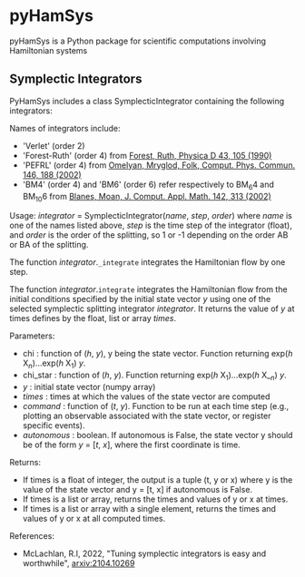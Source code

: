 # pyHamSys
pyHamSys is a Python package for scientific computations involving Hamiltonian systems

## Symplectic Integrators
PyHamSys includes a class SymplecticIntegrator containing the following integrators:

Names of integrators include:
- 'Verlet' (order 2)
- 'Forest-Ruth' (order 4) from [Forest, Ruth, Physica D 43, 105 (1990)](https://doi.org/10.1016/0167-2789(90)90019-L)
- 'PEFRL' (order 4) from [Omelyan, Mryglod, Folk, Comput. Phys. Commun. 146, 188 (2002)](https://doi.org/10.1016/S0010-4655(02)00451-4)
- 'BM4' (order 4) and 'BM6' (order 6) refer respectively to BM<sub>6</sub>4 and BM<sub>10</sub>6 from [Blanes, Moan, J. Comput. Appl. Math. 142, 313 (2002)](https://doi.org/10.1016/S0377-0427(01)00492-7)

Usage: *integrator* = SymplecticIntegrator(*name*, *step*, *order*)
where *name* is one of the names listed above, *step* is the time step of the integrator (float), and *order* is the order of the splitting, so 1 or -1 depending on the order AB or BA of the splitting. 

The function *integrator*.`_integrate` integrates the Hamiltonian flow by one step.

The function *integrator*.`integrate` integrates the Hamiltonian flow from the initial conditions specified by the initial state vector *y* using one of the selected symplectic splitting integrator *integrator*. It returns the value of *y* at times defines by the float, list or array *times*.

Parameters:
  - chi : function of (*h*, *y*), y being the state vector.
    Function returning exp(*h* X<sub>*n*</sub>)...exp(*h* X<sub>1</sub>) *y*.
  - chi_star : function of (*h*, *y*).
    Function returning exp(*h* X<sub>1</sub>)...exp(*h* X_<sub>*n*</sub>) *y*.
  - *y* : initial state vector (numpy array)
  - *times* : times at which the values of the state vector are computed
  - *command* : function of (*t*, *y*).
    Function to be run at each time step (e.g., plotting an observable associated with the state vector, or register specific events). 
  - *autonomous* : boolean.
    If autonomous is False, the state vector y should be of the form *y* = [*t*, *x*], where the first coordinate is time. 

Returns:
   - If times is a float of integer, the output is a tuple (t, y or x) where y is the value of the state vector and y = [t, x] if autonomous is False.
   - If times is a list or array, returns the times and values of y or x at times. 
   - If times is a list or array with a single element, returns the times and values of y or x at all computed times. 

References:
  - McLachlan, R.I, 2022, "Tuning symplectic integrators is easy and worthwhile", [arxiv:2104.10269](https://arxiv.org/abs/2104.10269)
